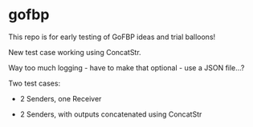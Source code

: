 # gofbp 

This repo is for early testing of GoFBP ideas and trial balloons! 

New test case working using ConcatStr.

Way too much logging - have to make that optional - use a JSON file...?

Two test cases:

- 2 Senders, one Receiver

- 2 Senders, with outputs concatenated using ConcatStr
